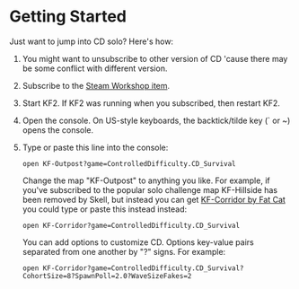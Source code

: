 
# Getting Started

Just want to jump into CD solo?  Here's how:

1. You might want to unsubscribe to other version of CD 'cause there may be some conflict with different version.

1. Subscribe to the [Steam Workshop item](https://steamcommunity.com/sharedfiles/filedetails/?id=1455094149).

1. Start KF2.  If KF2 was running when you subscribed, then restart KF2.

1. Open the console.  On US-style keyboards, the backtick/tilde key (\` or ~) opens the console.

1. Type or paste this line into the console:
   ```
   open KF-Outpost?game=ControlledDifficulty.CD_Survival
   ```
   Change the map "KF-Outpost" to anything you like.  For example, if you've subscribed to the popular solo
   challenge map KF-Hillside has been removed by Skell,
   but instead you can get [KF-Corridor by Fat Cat](https://steamcommunity.com/sharedfiles/filedetails/?id=1208883070)
   you could type or paste this instead instead:
   ```
   open KF-Corridor?game=ControlledDifficulty.CD_Survival
   ```
   You can add options to customize CD.  Options key-value pairs separated from one another by "?" signs.
   For example:
   ```
   open KF-Corridor?game=ControlledDifficulty.CD_Survival?CohortSize=8?SpawnPoll=2.0?WaveSizeFakes=2
   ```
